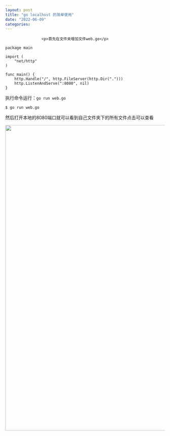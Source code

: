 ```yaml
---
layout: post
title: "go localhost 的简单使用"
date: "2022-06-09"
categories: 
---
```


                    <p>首先在文件夹增加文件web.go</p> 
<pre><code>package main

import (
    "net/http"
)

func main() {
    http.Handle("/", http.FileServer(http.Dir(".")))
    http.ListenAndServe(":8080", nil)
}
</code></pre> 
<p>执行命令运行：<code>go run web.go</code></p> 
<pre><code>$ go run web.go</code></pre> 
<p>然后打开本地的8080端口就可以看到自己文件夹下的所有文件点击可以查看</p> 
<p><img alt="" height="962" src="https://img-blog.csdnimg.cn/446a6d5b3cf946aab58c2519ce72de7c.png" width="751"></p>
                
